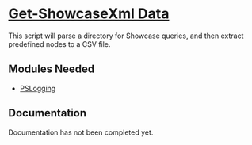 # [Get-ShowcaseXml Data](https://github.com/gauthibchesterton/Powershell)

This script will parse a directory for Showcase queries, and then extract 
 predefined nodes to a CSV file.


## Modules Needed

* [PSLogging](https://github.com/9to5IT/PSLogging)


## Documentation

Documentation has not been completed yet.


